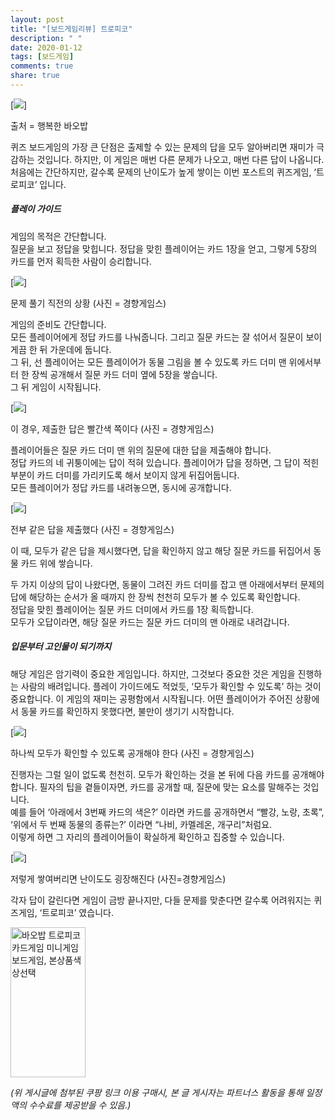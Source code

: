 ```yaml
---
layout: post
title: "[보드게임리뷰] 트로피코"
description: " "
date: 2020-01-12
tags: [보드게임]
comments: true
share: true
---
```



[![](https://post-phinf.pstatic.net/MjAyMDA2MjlfMTcz/MDAxNTkzNDIxNDgwNDM1.LSkGDqBLyoxd4Ub36bXYZzLi7_-SWDmVyKfD5jil9agg.8kIIpKfSHaHlqQyLRB2pOm09Sgi7yWg41QhPcKeA_iMg.PNG/566_1.png?type=w1200)]

출처 = 행복한 바오밥

퀴즈 보드게임의 가장 큰 단점은 출제할 수 있는 문제의 답을 모두 알아버리면 재미가 극감하는 것입니다. 하지만, 이 게임은 매번 다른 문제가 나오고, 매번 다른 답이 나옵니다.  
처음에는 간단하지만, 갈수록 문제의 난이도가 높게 쌓이는 이번 포스트의 퀴즈게임, ‘트로피코’ 입니다.

##### 플레이 가이드

  
게임의 목적은 간단합니다.  
질문을 보고 정답을 맞힙니다. 정답을 맞힌 플레이어는 카드 1장을 얻고, 그렇게 5장의 카드를 먼저 획득한 사람이 승리합니다.  

[![](https://post-phinf.pstatic.net/MjAyMDA2MjlfMTMy/MDAxNTkzNDIxNTk3NDAw.-Vcvbn5gRJN0ER0T71g9fa4psirs6d2gPZ8juNPp7xIg.a7Q20n8JIw9vhIln_fpyfGNy2qQkxC3HibfoZqSX3z8g.JPEG/image_7211056901593421543561.jpg?type=w1200)]

문제 풀기 직전의 상황 (사진 = 경향게임스)

게임의 준비도 간단합니다.  
모든 플레이어에게 정답 카드를 나눠줍니다. 그리고 질문 카드는 잘 섞어서 질문이 보이게끔 한 뒤 가운데에 둡니다.  
그 뒤, 선 플레이어는 모든 플레이어가 동물 그림을 볼 수 있도록 카드 더미 맨 위에서부터 한 장씩 공개해서 질문 카드 더미 옆에 5장을 쌓습니다.  
그 뒤 게임이 시작됩니다.

[![](https://post-phinf.pstatic.net/MjAyMDA2MjlfMjI1/MDAxNTkzNDIxNjY2NjAx.jbdwDThufSNdjvFGsHa3QDa2sOWCCJ0wMrDDrbm_OQEg.d6XgZMrlEqvkumyDLAdNx_pwOlRnAp_tBL9lqHmDDSwg.JPEG/image_4404030761593421627451.jpg?type=w1200)]

이 경우, 제출한 답은 빨간색 쪽이다 (사진 = 경향게임스)

플레이어들은 질문 카드 더미 맨 위의 질문에 대한 답을 제출해야 합니다.  
정답 카드의 네 귀퉁이에는 답이 적혀 있습니다. 플레이어가 답을 정하면, 그 답이 적힌 부분이 카드 더미를 가리키도록 해서 보이지 않게 뒤집어둡니다.  
모든 플레이어가 정답 카드를 내려놓으면, 동시에 공개합니다.

[![](https://post-phinf.pstatic.net/MjAyMDA2MjlfMTY2/MDAxNTkzNDIxNzQ1NzY1.yyu0denr692DXkqfeICG3gC1xJLlWR61emSaKOXZWa4g.XwQIxbxQQo74je2FC5cY7OsFhZ66PydDuSrY8ftGya4g.JPEG/image_6211594751593421688251.jpg?type=w1200)]

전부 같은 답을 제출했다 (사진 = 경향게임스)

이 때, 모두가 같은 답을 제시했다면, 답을 확인하지 않고 해당 질문 카드를 뒤집어서 동물 카드 위에 쌓습니다.  
  
두 가지 이상의 답이 나왔다면, 동물이 그려진 카드 더미를 잡고 맨 아래에서부터 문제의 답에 해당하는 순서가 올 때까지 한 장씩 천천히 모두가 볼 수 있도록 확인합니다.  
정답을 맞힌 플레이어는 질문 카드 더미에서 카드를 1장 획득합니다.  
모두가 오답이라면, 해당 질문 카드는 질문 카드 더미의 맨 아래로 내려갑니다.

##### 입문부터 고인물이 되기까지

해당 게임은 암기력이 중요한 게임입니다. 하지만, 그것보다 중요한 것은 게임을 진행하는 사람의 배려입니다. 플레이 가이드에도 적었듯, ‘모두가 확인할 수 있도록’ 하는 것이 중요합니다. 이 게임의 재미는 공평함에서 시작됩니다. 어떤 플레이어가 주어진 상황에서 동물 카드를 확인하지 못했다면, 불만이 생기기 시작합니다.  

[![](https://post-phinf.pstatic.net/MjAyMDA2MjlfMjc2/MDAxNTkzNDIxODI4NDU1.Kpg2KBKMtpF2ooNg5yerfUpE3GJ8TMr8CA0bkm_bQA0g.VIv-9EA_1I8qw8P9O2tNdW_WvBTJkDnrBda9_UvPAhwg.JPEG/_MG_3146.JPG?type=w1200)]

하나씩 모두가 확인할 수 있도록 공개해야 한다 (사진 = 경향게임스)

  
진행자는 그럴 일이 없도록 천천히. 모두가 확인하는 것을 본 뒤에 다음 카드를 공개해야 합니다. 필자의 팁을 곁들이자면, 카드를 공개할 때, 질문에 맞는 요소를 말해주는 것입니다.  
예를 들어 ‘아래에서 3번째 카드의 색은?’ 이라면 카드를 공개하면서 “빨강, 노랑, 초록”, ‘위에서 두 번째 동물의 종류는?’ 이라면 “나비, 카멜레온, 개구리”처럼요.  
이렇게 하면 그 자리의 플레이어들이 확실하게 확인하고 집중할 수 있습니다.

[![](https://post-phinf.pstatic.net/MjAyMDA2MjlfNjEg/MDAxNTkzNDIxOTE2MzU5.FV6isBJ3y7YApy2H6k62_a_I1CGPUUUfSHQ5ch39vRAg.wYt7pWiEozbdeFC57Owt5hPMU-cRnPwnb-sJv4P6ZRYg.JPEG/image_5510616791593421874522.jpg?type=w1200)]

저렇게 쌓여버리면 난이도도 굉장해진다 (사진=경향게임스)

각자 답이 갈린다면 게임이 금방 끝나지만, 다들 문제를 맞춘다면 갈수록 어려워지는 퀴즈게임, ‘트로피코’ 였습니다.


<a href="https://coupa.ng/bPrDeD" target="_blank" referrerpolicy="unsafe-url"><img src="https://static.coupangcdn.com/image/affiliate/banner/44b36851bf07314e3269a48ac9652f31@2x.jpg" alt="바오밥 트로피코 카드게임 미니게임 보드게임, 본상품색상선택" width="120" height="240"></a>

_(위 게시글에 첨부된 쿠팡 링크 이용 구매시, 본 글 게시자는 파트너스 활동을 통해 일정액의 수수료를 제공받을 수 있음.)_